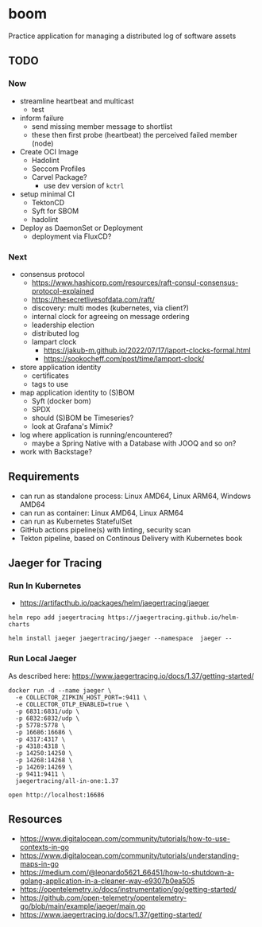 # boom

Practice application for managing a distributed log of software assets

## TODO

### Now

* streamline heartbeat and multicast
  * test
* inform failure
  * send missing member message to shortlist
  * these then first probe (heartbeat) the perceived failed member (node)
* Create OCI Image
  * Hadolint
  * Seccom Profiles
  * Carvel Package?
    * use dev version of `kctrl`
* setup minimal CI
  * TektonCD
  * Syft for SBOM
  * hadolint
* Deploy as DaemonSet or Deployment
  * deployment via FluxCD?

### Next

* consensus protocol
  * https://www.hashicorp.com/resources/raft-consul-consensus-protocol-explained
  * https://thesecretlivesofdata.com/raft/
  * discovery: multi modes (kubernetes, via client?)
  * internal clock for agreeing on message ordering
  * leadership election
  * distributed log
  * lampart clock
    * https://jakub-m.github.io/2022/07/17/laport-clocks-formal.html
    * https://sookocheff.com/post/time/lamport-clock/
* store application identity
  * certificates
  * tags to use
* map application identity to (S)BOM
  * Syft (docker bom)
  * SPDX
  * should (S)BOM be Timeseries?
  * look at Grafana's Mimix?
* log where application is running/encountered?
  * maybe a Spring Native with a Database with JOOQ and so on?
* work with Backstage?

## Requirements

* can run as standalone process: Linux AMD64, Linux ARM64, Windows AMD64
* can run as container: Linux AMD64, Linux ARM64
* can run as Kubernetes StatefulSet
* GitHub actions pipeline(s) with linting, security scan
* Tekton pipeline, based on Continous Delivery with Kubernetes book

## Jaeger for Tracing

### Run In Kubernetes

* https://artifacthub.io/packages/helm/jaegertracing/jaeger

```shell
helm repo add jaegertracing https://jaegertracing.github.io/helm-charts
```

```shell
helm install jaeger jaegertracing/jaeger --namespace  jaeger --
```

### Run Local Jaeger

As described here: https://www.jaegertracing.io/docs/1.37/getting-started/

```shell
docker run -d --name jaeger \
  -e COLLECTOR_ZIPKIN_HOST_PORT=:9411 \
  -e COLLECTOR_OTLP_ENABLED=true \
  -p 6831:6831/udp \
  -p 6832:6832/udp \
  -p 5778:5778 \
  -p 16686:16686 \
  -p 4317:4317 \
  -p 4318:4318 \
  -p 14250:14250 \
  -p 14268:14268 \
  -p 14269:14269 \
  -p 9411:9411 \
  jaegertracing/all-in-one:1.37
```

```shell
open http://localhost:16686
```

## Resources

* https://www.digitalocean.com/community/tutorials/how-to-use-contexts-in-go
* https://www.digitalocean.com/community/tutorials/understanding-maps-in-go
* https://medium.com/@leonardo5621_66451/how-to-shutdown-a-golang-application-in-a-cleaner-way-e9307b0ea505
* https://opentelemetry.io/docs/instrumentation/go/getting-started/
* https://github.com/open-telemetry/opentelemetry-go/blob/main/example/jaeger/main.go
* https://www.jaegertracing.io/docs/1.37/getting-started/